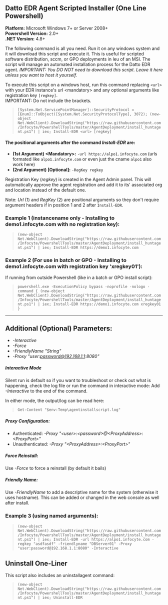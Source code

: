## Datto EDR Agent Scripted Installer (One Line Powershell)
**Platform:** Microsoft Windows 7+ or Server 2008+\
**Powershell Version:** 2.0+\
**.NET Version:** 4.8+

The following command is all you need.  Run it on any windows system and it will download this script and execute it.  This is useful for scripted software distribution, sccm, or GPO deployments in leu of an MSI.  The script will manage an automated installation process for the Datto EDR agent.  *IMPORTANT: You DO NOT need to download this script. Leave it here unless you want to host it yourself.*

To execute this script on a windows host, run this command replacing `<url>` with your EDR instance's url \<mandatory\> and any optional arguments like registration key `[regkey]`.  
IMPORTANT: Do not include the brackets.


> `[System.Net.ServicePointManager]::SecurityProtocol = [Enum]::ToObject([System.Net.SecurityProtocolType], 3072); (new-object Net.WebClient).DownloadString("https://raw.githubusercontent.com/Infocyte/PowershellTools/master/AgentDeployment/install_huntagent.ps1") | iex; Install-EDR <url> [regkey]`


#### The positional arguments after the command *Install-EDR* are:  
* **(1st Argument) \<Mandatory\>:** `-url https://alpo1.infocyte.com` (urls formated like `alpo1.infocyte.com` or even just the cname `alpo1` also work here)
* **(2nd Argument) [Optional]:** `-RegKey regkey`

Registration Key (*regkey*) is created in the Agent Admin panel. This will automatically approve the agent registration and add it to its' associated org and location instead of the default one.

Note: *Url* (1) and *RegKey* (2) are positional arguments so they don't require argument headers if in position 1 and 2 after `Install-EDR`.

### Example 1 (instancename only - Installing to demo1.infocyte.com with no registration key):  
> `(new-object Net.WebClient).DownloadString("https://raw.githubusercontent.com/Infocyte/PowershellTools/master/AgentDeployment/install_huntagent.ps1") | iex; Install-EDR https://demo1.infocyte.com`

### Example 2 (For use in batch or GPO - Installing to demo1.infocyte.com with registration key 'xregkey01'):
If running from outside Powershell (like in a batch or GPO install script):
> `powershell.exe -ExecutionPolicy bypass -noprofile -nologo -command { (new-object Net.WebClient).DownloadString("https://raw.githubusercontent.com/Infocyte/PowershellTools/master/AgentDeployment/install_huntagent.ps1") | iex; Install-EDR https://demo1.infocyte.com xregkey01 }`

---

## Additional (Optional) Parameters:
* *-Interactive*
* *-Force*
* *-FriendlyName "String"*
* *-Proxy "user:password@192.168.1.1:8080"*


##### Interactive Mode
Silent run is default so if you want to troubleshoot or check out what is happening, check the log file or run the command in interactive mode:  Add *-Interactive* to the end of the command.

In either mode, the output/log can be read here:
> `Get-Content "$env:Temp\agentinstallscript.log"`

##### Proxy Configuration:
* Authenticated: *-Proxy "\<user\>:\<password\>@\<ProxyAddress\>:\<ProxyPort\>"*
* Unauthenticated: *-Proxy "\<ProxyAddress\>:\<ProxyPort\>"*

##### Force Reinstall:
Use *-Force* to force a reinstall (by default it bails)

##### Friendly Name:
Use *-FriendlyName* to add a descriptive name for the system (otherwise it uses hostname). This can be added or changed in the web console as well after install.


### Example 3 (using named arguments):  
> `(new-object Net.WebClient).DownloadString("https://raw.githubusercontent.com/Infocyte/PowershellTools/master/AgentDeployment/install_huntagent.ps1") | iex; Install-EDR -url https://alpo1.infocyte.com -regkey "asdfasdf" -friendlyname "DBServer01" -Proxy "user:password@192.168.1.1:8080" -Interactive`


## Uninstall One-Liner
This script also includes an uninstallagent command:

> `(new-object Net.WebClient).DownloadString("https://raw.githubusercontent.com/Infocyte/PowershellTools/master/AgentDeployment/install_huntagent.ps1") | iex; Uninstall-EDR`

